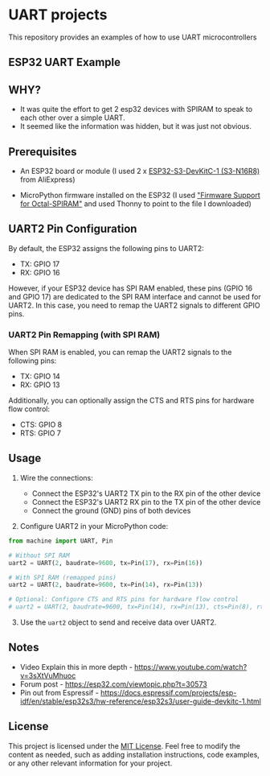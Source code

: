 # UART projects
This repository provides an examples of how to use UART microcontrollers


## ESP32 UART Example

## WHY?
- It was quite the effort to get 2 esp32 devices with SPIRAM to speak to each other over a simple UART.
- It seemed like the information was hidden, but it was just not obvious.


## Prerequisites

- An ESP32 board or module 
    (I used 2 x [ESP32-S3-DevKitC-1 (S3-N16R8)](https://www.aliexpress.us/item/3256806014820995.html) from AliExpress)
 
- MicroPython firmware installed on the ESP32
  (I used ["Firmware Support for Octal-SPIRAM"](https://micropython.org/download/ESP32_GENERIC_S3/) and used Thonny to point to the file I downloaded) 


## UART2 Pin Configuration

By default, the ESP32 assigns the following pins to UART2:

- TX: GPIO 17
- RX: GPIO 16

However, if your ESP32 device has SPI RAM enabled, these pins (GPIO 16 and GPIO 17) are dedicated to the SPI RAM interface and cannot be used for UART2. 
In this case, you need to remap the UART2 signals to different GPIO pins.

### UART2 Pin Remapping (with SPI RAM)

When SPI RAM is enabled, you can remap the UART2 signals to the following pins:

- TX: GPIO 14
- RX: GPIO 13

Additionally, you can optionally assign the CTS and RTS pins for hardware flow control:

- CTS: GPIO 8
- RTS: GPIO 7

## Usage

1. Wire the connections:
   - Connect the ESP32's UART2 TX pin to the RX pin of the other device
   - Connect the ESP32's UART2 RX pin to the TX pin of the other device
   - Connect the ground (GND) pins of both devices

2. Configure UART2 in your MicroPython code:

```python
from machine import UART, Pin

# Without SPI RAM
uart2 = UART(2, baudrate=9600, tx=Pin(17), rx=Pin(16))

# With SPI RAM (remapped pins)
uart2 = UART(2, baudrate=9600, tx=Pin(14), rx=Pin(13))

# Optional: Configure CTS and RTS pins for hardware flow control
# uart2 = UART(2, baudrate=9600, tx=Pin(14), rx=Pin(13), cts=Pin(8), rts=Pin(7))
```

3. Use the `uart2` object to send and receive data over UART2.

## Notes
- Video Explain this in more depth - https://www.youtube.com/watch?v=3sXtVuMhuoc
- Forum post - https://esp32.com/viewtopic.php?t=30573
- Pin out from Espressif - https://docs.espressif.com/projects/esp-idf/en/stable/esp32s3/hw-reference/esp32s3/user-guide-devkitc-1.html


## License
This project is licensed under the [MIT License](LICENSE).
Feel free to modify the content as needed, such as adding installation instructions, code examples, or any other relevant information for your project.

